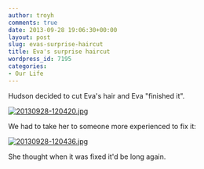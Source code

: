 ```yaml
---
author: troyh
comments: true
date: 2013-09-28 19:06:30+00:00
layout: post
slug: evas-surprise-haircut
title: Eva's surprise haircut
wordpress_id: 7195
categories:
- Our Life
---
```


Hudson decided to cut Eva's hair and Eva "finished it".   
  
[![20130928-120420.jpg](http://troyandgay.files.wordpress.com/2013/09/20130928-120420.jpg)](http://troyandgay.files.wordpress.com/2013/09/20130928-120420.jpg)  
  


We had to take her to someone more experienced to fix it: 

[![20130928-120436.jpg](http://troyandgay.files.wordpress.com/2013/09/20130928-120436.jpg)](http://troyandgay.files.wordpress.com/2013/09/20130928-120436.jpg)

She thought when it was fixed it'd be long again.
